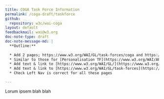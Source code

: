 ```yaml
---
title: COGA Task Force Information
permalink: /coga-draft/taskforce
github:
  repository: w3c/wai-coga
layout: default
feedbackmail: wai@w3.org
doc-note-type: draft
doc-note-message-md: |
  **Outline:**
  
  * Add 2 pages; https://www.w3.org/WAI/GL/task-forces/coga and https://www.w3.org/WAI/GL/task-forces/coga/work-statement
  * Similar to those for [Personalisation TF](https://www.w3.org/WAI/APA/task-forces/personalization) & [Personalisation Work Statement](https://www.w3.org/WAI/APA/task-forces/personalization/work-statement) but content based on [the old TF page](https://www.w3.org/WAI/PF/cognitive-a11y-tf/)
  * Add text & link to [https://www.w3.org/WAI/GL/](https://www.w3.org/WAI/GL/)
  * Add text & link to [https://www.w3.org/WAI/GL/task-forces](https://www.w3.org/WAI/GL/task-forces)
  * Check Left Nav is correct for all these pages

---
```


Lorum ipsem blah blah